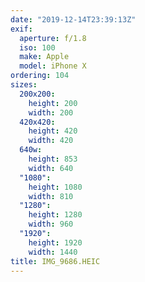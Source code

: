 ```yaml
---
date: "2019-12-14T23:39:13Z"
exif:
  aperture: f/1.8
  iso: 100
  make: Apple
  model: iPhone X
ordering: 104
sizes:
  200x200:
    height: 200
    width: 200
  420x420:
    height: 420
    width: 420
  640w:
    height: 853
    width: 640
  "1080":
    height: 1080
    width: 810
  "1280":
    height: 1280
    width: 960
  "1920":
    height: 1920
    width: 1440
title: IMG_9686.HEIC
---
```

